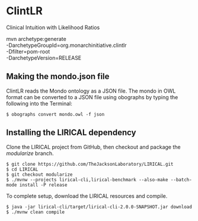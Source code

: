 # ClintLR
Clinical Intuition with Likelihood Ratios



mvn archetype:generate \
-DarchetypeGroupId=org.monarchinitiative.clintlr \
-Dfilter=pom-root \
-DarchetypeVersion=RELEASE

## Making the mondo.json file

ClintLR reads the Mondo ontology as a JSON file. The mondo in OWL format can be converted to a JSON file using obographs by typing the following into the Terminal:

```$ obographs convert mondo.owl -f json```

## Installing the LIRICAL dependency

Clone the LIRICAL project from GitHub, then checkout and package the *modularize* branch.

```
$ git clone https://github.com/TheJacksonLaboratory/LIRICAL.git
$ cd LIRICAL
$ git checkout modularize
$ ./mvnw --projects lirical-cli,lirical-benchmark --also-make --batch-mode install -P release
```

To complete setup, download the LIRICAL resources and compile.

```
$ java -jar lirical-cli/target/lirical-cli-2.0.0-SNAPSHOT.jar download
$ ./mvnw clean compile
```
